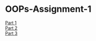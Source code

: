 # OOPs-Assignment-1


[Part 1](./Part1/changes.md)\
[Part 2](./Part2/Part2.md)\
[Part 3](./Part3/Part3.md)

